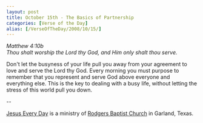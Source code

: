 ```yaml
---
layout: post
title: October 15th - The Basics of Partnership
categories: [Verse of the Day]
alias: [/VerseOfTheDay/2008/10/15/]
---
```


_Matthew 4:10b  
Thou shalt worship the Lord thy God, and Him only shalt thou
serve._

Don't let the busyness of your life pull you away from your
agreement to love and serve the Lord thy God. Every morning you must
purpose to remember that you represent and serve God above everyone
and everything else. This is the key to dealing with a busy life,
without letting the stress of this world pull you down.

 --

<a href=http://jesuseveryday.net>Jesus Every Day</a> is a ministry of <a href=http://rodgersbaptist.net>Rodgers Baptist Church</a> in Garland, Texas.
